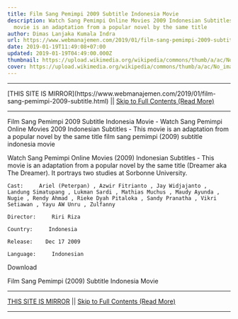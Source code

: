 ```yaml
---
title: Film Sang Pemimpi 2009 Subtitle Indonesia Movie
description: Watch Sang Pemimpi Online Movies 2009 Indonesian Subtitles - This
  movie is an adaptation from a popular novel by the same title
author: Dimas Lanjaka Kumala Indra
url: https://www.webmanajemen.com/2019/01/film-sang-pemimpi-2009-subtitle.html
date: 2019-01-19T11:49:08+07:00
updated: 2019-01-19T04:49:00.000Z
thumbnail: https://upload.wikimedia.org/wikipedia/commons/thumb/a/ac/No_image_available.svg/2048px-No_image_available.svg.png
cover: https://upload.wikimedia.org/wikipedia/commons/thumb/a/ac/No_image_available.svg/2048px-No_image_available.svg.png
---
```


<hr/> [THIS SITE IS MIRROR](https://www.webmanajemen.com/2019/01/film-sang-pemimpi-2009-subtitle.html) || <a href="https://www.webmanajemen.com/2019/01/film-sang-pemimpi-2009-subtitle.html" rel="follow" class="button" id="read-more">Skip to Full Contents (Read More)</a> <hr/> Film Sang Pemimpi 2009 Subtitle Indonesia Movie - Watch Sang Pemimpi Online Movies 2009 Indonesian Subtitles - This movie is an adaptation from a popular novel by the same title film sang pemimpi (2009) subtitle indonesia  movie
  
  
  
  Watch Sang Pemimpi Online Movies (2009) Indonesian Subtitles - This movie is an adaptation from a popular novel by the same title (Dreamer aka The Dreamer).  It portrays two studies at Sorbonne University. 
  
  
    Cast:     Ariel (Peterpan) , Azwir Fitrianto , Jay Widjajanto , Landung Simatupang , Lukman Sardi , Mathias Muchus , Maudy Ayunda , Nugie , Rendy Ahmad , Rieke Dyah Pitaloka , Sandy Pranatha , Vikri Setiawan , Yayu AW Unru , Zulfanny   
  
    Director:     Riri Riza   
  
    Country:     Indonesia   
  
    Release:    Dec 17 2009   
  
    Language:     Indonesian   
  
  
  

   Download 

  


  
  
  Film Sang Pemimpi (2009) Subtitle Indonesia Movie <hr/> [THIS SITE IS MIRROR](https://www.webmanajemen.com/2019/01/film-sang-pemimpi-2009-subtitle.html) || <a href="https://www.webmanajemen.com/2019/01/film-sang-pemimpi-2009-subtitle.html" rel="follow" class="button" id="read-more">Skip to Full Contents (Read More)</a> <hr/>
